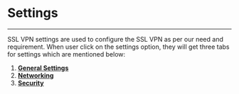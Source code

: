 # Settings

---

SSL VPN settings are used to configure the SSL VPN as per our need and requirement. When user click on the settings option, they will get three tabs for settings which are mentioned below:

1. [**General Settings**](general-settings.md)
2. [**Networking**](networking.md)
3. [**Security**](security.md)
